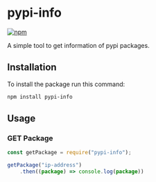# pypi-info

[![npm](https://img.shields.io/npm/v/pypi-info.svg)](https://www.npmjs.com/package/pypi-info)

A simple tool to get information of pypi packages.

## Installation
To install the package run this command:

```bash
npm install pypi-info
```

## Usage

### GET Package

```js
const getPackage = require("pypi-info");

getPackage("ip-address")
    .then((package) => console.log(package))
```